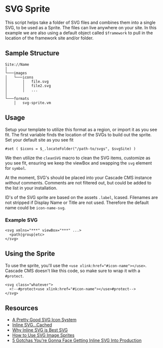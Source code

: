 # SVG Sprite
This script helps take a folder of SVG files and combines them into a single SVG, to be used as a Sprite. The files
can live anywhere on your site. In this example we are also using a default object called `$framework` to pull in
the location of the framework site and/or folder.

## Sample Structure

```
Site://Name
│
└───images
│   └───icons
│       │   file.svg
│       │   file2.svg
│       │   ...
│
└───formats
    │   svg-sprite.vm
```

## Usage

Setup your template to utilize this format as a region, or import it as you see fit. The first variable finds the location
of the SVGs to build out the sprite. Set your default site as you see fit

```
#set ( $icons = $_.locateFolder("/path-to/svgs", $svgSite) )
```

We then utilize the `cleanSVG` macro to clean the SVG items, customize as you see fit, ensuring we keep the viewBox
and swapping the `svg` element for `symbol`.

At the moment, SVG's should be placed into your Cascade CMS instance _without_ comments. Comments are not filtered out,
but could be added to the list in your installation.

ID's of the SVG sprite are based on the assets `.label`, lcased. Filenames are not stripped if Display Name or Title are
not used. Therefore the default name could be `icon-name-svg`.

### Example SVG

```
<svg xmlns="***" viewBox="***" ...>
  <path|group|etc>
</svg>
```

## Using the Sprite

To use the sprite, you'll use the `<use xlink:href="#icon-name"></use>`. Cascade CMS doesn't like this code, so make sure to
wrap it with a `#protect`.

```
<svg class="whatever">
  <!--#protect<use xlink:href="#icon-name"></use>#protect-->
</svg>
```

## Resources

* [A Pretty Good SVG Icon System](https://css-tricks.com/pretty-good-svg-icon-system/)
* [Inline SVG...Cached](https://css-tricks.com/inline-svg-cached/)
* [Why Inline SVG is Best SVG](https://css-tricks.com/inline-svg-best-svg/)
* [How to Use SVG Image Sprites](https://www.sitepoint.com/use-svg-image-sprites/)
* [5 Gotchas You're Gonna Face Getting Inline SVG Into Production](https://css-tricks.com/gotchas-on-getting-svg-into-production/)
